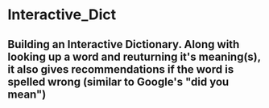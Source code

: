 # Interactive_Dict

## Building an Interactive Dictionary. Along with looking up a word and reuturning it's meaning(s), it also gives recommendations if the word is spelled wrong (similar to Google's "did you mean")
